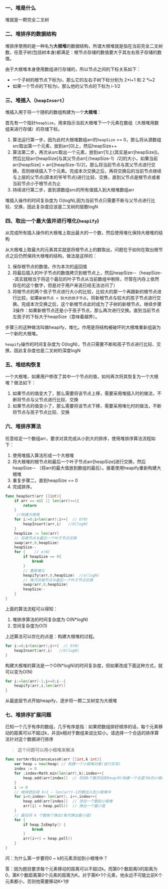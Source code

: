### 一、堆是什么

堆就是一颗完全二叉树

### 二、堆排序的数据结构

堆排序使用的是一种名为**大根堆**的数据结构，所谓大根堆就是指在当前完全二叉树数，任意子树(包括树本身)都满足：根节点存储的数值要大于其左右孩子存储的数值。

由于大根堆本身使用数组进行存储的，所以节点之间的下标关系如下：

- 一个子树的根节点下标为i，那么它的左右子树下标分别为 2*i+1 和 2 *i+2
- 如果一个节点的下标为i，那么他的父节点的下标为 i-1/2



### 三、堆插入（`heapInsert`）

堆插入用于将一个随机的数组构建为一个**大根堆**：

首先有一个指针`heapSize`，用来指示当前大根堆下一个元素在数组（大根堆用数组来进行存储）的存储下标。

1. 算法运行第一步，因为此时大根堆数组arr的`heapSize` == 0，那么将从源数组src取出第一个元素，放到arr[0]上，然后heapSize++
2. 算法第二步，再次从src取出一个元素，放到arr[1]上(其实是arr[heapSize])。然后比较arr[heapSize]与其父节点arr[（heapSize-1）/2]的大小，如果当前arr[heapSize] > arr[(heapSize-1)/2]，那么将当前节点与其父节点进行交换，否则继续插入下个元素。完成本次交换之后，再将交换后的当前节点继续与上层的父节点(原本的爷爷节点)进行比较、交换，直到父节点是根节点或者当前节点小于根节点为止
3. 持续进行第二步，直到源数组src的所有值插入到大根堆数组arr



堆插入操作的时间复杂度为 O(logN),因为当前节点只需要不断与父节点进行比较、交换，因此复杂度应该是二叉树的层数logN



### 四、取出一个最大值并进行堆化(`heapify`)

从完成所有插入操作的大根堆上取出最大的一个数，然后使用堆化保持大根堆的结构

从大根堆上取最大的元素其实就是将根节点上的数取出，问题在于如何在取出根节点之后仍然保持大根堆的结构，做法是这样的：

1. 保存根节点的数值，作为本次的返回值
2. 将最后插入的叶子节点的数值拷贝到根节点上，然后heapSize--（heapSize--其实就相当于将这个最后的叶子节点从当前数组中剔除，尽管在内存上依然存在的这个数字，但是对于用户来说已经无法访问了）
3. 将根节点的两个孩子节点进行大小的比较，比较大的那一个再跟新的根节点进行比较，如果`新根节点 < 较大的孩子节点`，将新根节点与较大的孩子节点进行交换。完成本次交换之后，这个新根节点此时成为了子树的新根节点，继续步骤3操作：如果新根节点还是小于孩子节点，那么再次进行交换。直到当前节点左孩子的下标大于heapSize（意味着越界）。

步骤三的这种做法叫做heapify，堆化。作用是将结构被破坏的大根堆重新组装为一个新的大根堆。



`heapify`操作的时间复杂度为 O(logN)，节点只需要不断和孩子节点进行比较、交换，因此复杂度也是二叉树的深度logN



### 五、堆结构恢复

一个大根堆，如果用户修改了其中一个节点的值，如何再次将其恢复为一个大根堆？做法如下：

1. 如果节点的值变大了，那么需要将该节点上移，需要采用堆插入时的做法，不断将节点与父节点进行比较、交换
2. 如果节点的值变小了，那么需要将该节点下移，需要采用堆化时的做法，不断将节点与孩子节点比较、交换



### 六、堆排序算法

任意给定一个数组arr，要求对其完成从小到大的排序，使用堆排序算法流程如下：

1. 使用堆插入算法形成一个大根堆
2. 将大根堆的根节点和最后一个叶子节点arr[heapSize]进行交换，然后heapSize-- （将arr的最大值放到数组的最后）。接着使用heapify重新构建大根堆
3. 重复步骤二，直到heapSize == 0
4. 完成排序。

```go
func heapSort(arr []int){
    if arr == nil || len(arr)<=1{
        return
    }
     //构建大根堆 
    for i:=0;i<len(arr);i++{  // O(N)
        heapInsert(arr,i)	//O(logN)
    }
    heapSize := len(arr)
    // 将根节点与最后一个叶子节点交换
    swap(arr,0,heapSize)  
    heapSize--
    for {    // o(N)
        if heapSize == 0{
            break
        }
        // 重新堆化
        heapify(arr,0,heapSize)  //o(logN)
        // 再次将根节点与最后一个叶子节点交换
        swap(arr,0,heapSize) 
        heapSize--
    }
}
```

上面的算法流程可以得知：

1. 堆排序算法的时间复杂度为 O(N*logN)
2. 空间复杂度为O(1)



上述算法可以优化的点是：构建大根堆的过程。

```go
for i:=0;i<len(arr);i++{  // O(N)
    heapInsert(arr,i)	//O(logN)
}
```

构建大根堆的算法是一个O(N*logN)的时间复杂度，但如果改成下面这种方式，就可以变为O(N)

```go
for i:=len(arr)-1;i>=0;i--{
    heapify(arr,i,len(arr))
}
```

从最底层节点开始heapify，逐步将一颗二叉树变为大根堆



### 七、堆排序扩展问题

已知一个几乎有序的数组，几乎有序是指：如果把数组排好顺序的话，每个元素移动的距离可以不超过k，并且k相对于数组来说比较小。请选择一个合适的排序算法针对这个数据进行排序

> 这个问题可以用小根堆来解决

```go
func sortArrDistanceLessK(arr []int,k int){
    var heap = new(heap) // 构建一个小根堆对象(自行实现)
    index := 0
    for ;index<Math.min(len(arr),k);index++{
        heap.add(arr[index])  // 将前k个数添加到heap中(构建一个长度为k的小根堆)
    }
    i := 0
    // 继续把后续 k+1 ~ len(arr)-1的数加入到小根堆中
    for i=0;index< len(arr); i++,index++{
        heap.add(arr[index])  // 添加一个数到小根堆
        arr[i] = heap.poll()  // 弹出一个最小值
    }
    // 最后将 k 个数挨个弹出(每次弹出最小值)
    for {
        if heap.IsEmpty() {
            break
        }
        arr[i++] = heap.poll()
    }
}
```

问：为什么第一步要将0 ~ k的元素添加到小根堆中？

答：因为题目要求每个元素移动的距离可以不超过k。而第0个数距离0的距离为0，第K个数距离第0个元素的距离为K。对于第K+1个元素，他永远不可能比前K个元素都小，否则他需要移动K+1步
